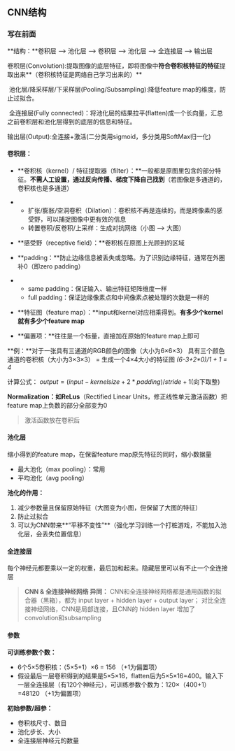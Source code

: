 ## CNN结构

### 写在前面

**结构：**卷积层 —> 池化层 —> 卷积层 —> 池化层 —> 全连接层 —> 输出层

​        卷积层(Convolution):提取图像的底层特征，即将图像中**符合卷积核特征的特征**提取出来**（卷积核特征是网络自己学习出来的）**

​        池化层/降采样层/下采样层(Pooling/Subsampling):降低feature map的维度，防止过拟合。

​        全连接层(Fully connected)：将池化层的结果拉平(flatten)成一个长向量，汇总之前卷积层和池化层得到的底层的信息和特征。

​        输出层(Output):全连接+激活(二分类用sigmoid，多分类用SoftMax归一化)	

#### 卷积层：

- **卷积核（kernel）/ 特征提取器（filter）：**一般都是原图里包含的部分特征。**不需人工设置，通过反向传播、梯度下降自己找到**（若图像是多通道的，卷积核也是多通道）

- - 扩张/膨胀/空洞卷积（Dilation）：卷积核不再是连续的，而是跨像素的感受野，可以捕捉图像中更有效的信息
  - 转置卷积/反卷积/上采样：生成对抗网络（小图 —> 大图）

- **感受野（receptive field）：**卷积核在原图上光顾到的区域

- **padding：**防止边缘信息被丢失或忽略。为了识别边缘特征，通常在外圈补0（即zero padding）

- - same padding：保证输入、输出特征矩阵维度一样
  - full padding：保证边缘像素点和中间像素点被处理的次数是一样的

- **特征图（feature map）：**input和kernel对应相乘得到。**有多少个kernel就有多少个feature map**

- **偏置项：**往往是一个标量，直接加在原始的feature map上即可

**例：**对于一张具有三通道的RGB颜色的图像（大小为6×6×3）
具有三个颜色通道的卷积核（大小为3×3×3）
= 生成一个4×4大小的特征图  *(6-3+2\*0)/1 + 1 = 4* 

计算公式： $output =  (input-kernelsize+2*padding)/stride +1$(向下取整)

**Normalization：**如**ReLus**（Rectified Linear Units，修正线性单元激活函数）把feature map上负数的部分全部变为0

> 激活函数放在卷积后

#### 池化层

缩小得到的feature map，在保留feature map原先特征的同时，缩小数据量

- 最大池化（max pooling）：常用
- 平均池化（avg pooling）

**池化的作用：**

1. 减少参数量且保留原始特征（大图变为小图，但保留了大图的特征）
2. 防止过拟合
3. 可以为CNN带来**“平移不变性”**（强化学习训练一个打桩游戏，不能加入池化层，会丢失位置信息）

#### 全连接层

每个神经元都要乘以一定的权重，最后加和起来。隐藏层里可以有不止一个全连接层

> **CNN & 全连接神经网络 异同：**
> CNN和全连接神经网络都是通用函数的拟合器（黑箱），都为 input layer + hidden layer + output layer；
> 对比全连接神经网络，CNN是局部连接，且CNN的 hidden layer 增加了convolution和subsampling

#### 参数

**可训练参数个数：**

- 6个5×5卷积核：（5×5+1）×6 = 156 （+1为偏置项）
- 假设最后一层卷积得到的结果是5×5×16，flatten后为5×5×16=400。输入下一层全连接层（有120个神经元），可训练参数个数为：120×（400+1）=48120 （+1为偏置项）

**初始参数/超参：**

- 卷积核尺寸、数目
- 池化步长、大小
- 全连接层神经元的数量